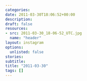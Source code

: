 ```yaml
---
categories:
date: 2011-03-30T18:06:52+00:00
description:
draft: false
resources:
- src: 2011-03-30_18-06-52_UTC.jpg
  name: "header"
layout: instagram
options:
  unlisted: false
stories:
subtitle:
title: "2011-03-30"
tags: []
---
```


 
